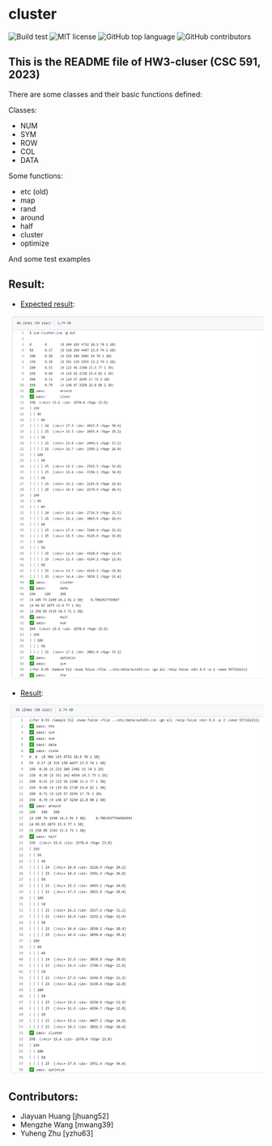 # cluster
![Build test](https://img.shields.io/github/actions/workflow/status/yzhu27/cluster/test.yml)
![MIT license](https://img.shields.io/github/license/yzhu27/cluster)
![GitHub top language](https://img.shields.io/github/languages/top/yzhu27/cluster)
![GitHub contributors](https://img.shields.io/github/contributors/yzhu27/cluster)
## This is the README file of HW3-cluser (CSC 591, 2023)
There are some classes and their basic functions defined:

Classes:
* NUM
* SYM
* ROW
* COL
* DATA

Some functions:
* etc (old)
* map
* rand
* around
* half
* cluster
* optimize

And some test examples

## Result:
* [Expected result](https://github.com/timm/tested/blob/main/etc/out/cluster.out):

![result img](./etc/images/expected_result.png)

* [Result](https://github.com/yzhu27/cluster/blob/main/etc/out/cluster.out):

![result img](./etc/images/result.png)


## Contributors:
* Jiayuan Huang [jhuang52]
* Mengzhe Wang [mwang39]
* Yuheng Zhu [yzhu63]
